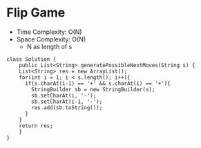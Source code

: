 # Flip Game

- Time Complexity: O(N)
- Space Complexity: O(N)
  - N as length of s

```
class Solution {
    public List<String> generatePossibleNextMoves(String s) {
    List<String> res = new ArrayList();
    for(int i = 1; i < s.length(); i++){
      if(s.charAt(i-1) == '+' && s.charAt(i) == '+'){
        StringBuilder sb = new StringBuilder(s);
        sb.setCharAt(i, '-');
        sb.setCharAt(i-1, '-');
        res.add(sb.toString());
      }
    }
    return res;
    }
}
```
